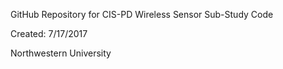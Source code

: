 GitHub Repository for CIS-PD Wireless Sensor Sub-Study Code

Created: 7/17/2017

Northwestern University
